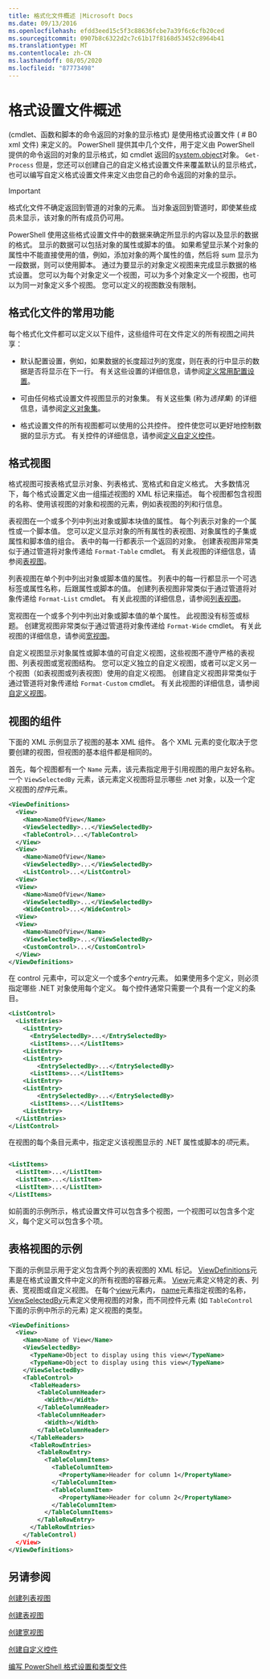 ```yaml
---
title: 格式化文件概述 |Microsoft Docs
ms.date: 09/13/2016
ms.openlocfilehash: efdd3eed15c5f3c88636fcbe7a39f6c6cfb20ced
ms.sourcegitcommit: 0907b8c6322d2c7c61b17f8168d53452c8964b41
ms.translationtype: MT
ms.contentlocale: zh-CN
ms.lasthandoff: 08/05/2020
ms.locfileid: "87773498"
---
```

# <a name="formatting-file-overview"></a>格式设置文件概述

 (cmdlet、函数和脚本的命令返回的对象的显示格式) 是使用格式设置文件 ( # B0 xml 文件) 来定义的。 PowerShell 提供其中几个文件，用于定义由 PowerShell 提供的命令返回的对象的显示格式，如 cmdlet 返回的[system.object](/dotnet/api/System.Diagnostics.Process)对象。 `Get-Process` 但是，您还可以创建自己的自定义格式设置文件来覆盖默认的显示格式，也可以编写自定义格式设置文件来定义由您自己的命令返回的对象的显示。

> [!IMPORTANT]
> 格式化文件不确定返回到管道的对象的元素。 当对象返回到管道时，即使某些成员未显示，该对象的所有成员仍可用。

PowerShell 使用这些格式设置文件中的数据来确定所显示的内容以及显示的数据的格式。 显示的数据可以包括对象的属性或脚本的值。 如果希望显示某个对象的属性中不能直接使用的值，例如，添加对象的两个属性的值，然后将 sum 显示为一段数据，则可以使用脚本。 通过为要显示的对象定义视图来完成显示数据的格式设置。 您可以为每个对象定义一个视图，可以为多个对象定义一个视图，也可以为同一对象定义多个视图。 您可以定义的视图数没有限制。

## <a name="common-features-of-formatting-files"></a>格式化文件的常用功能

每个格式化文件都可以定义以下组件，这些组件可在文件定义的所有视图之间共享：

- 默认配置设置，例如，如果数据的长度超过列的宽度，则在表的行中显示的数据是否将显示在下一行。 有关这些设置的详细信息，请参阅[定义常用配置设置](./defining-common-configuration-features.md)。

- 可由任何格式设置文件视图显示的对象集。 有关这些集 (称为*选择集*) 的详细信息，请参阅[定义对象集](./defining-selection-sets.md)。

- 格式设置文件的所有视图都可以使用的公共控件。 控件使您可以更好地控制数据的显示方式。 有关控件的详细信息，请参阅[定义自定义控件](./creating-custom-controls.md)。

## <a name="formatting-views"></a>格式视图

格式视图可按表格式显示对象、列表格式、宽格式和自定义格式。 大多数情况下，每个格式设置定义由一组描述视图的 XML 标记来描述。 每个视图都包含视图的名称、使用该视图的对象和视图的元素，例如表视图的列和行信息。

表视图在一个或多个列中列出对象或脚本块值的属性。 每个列表示对象的一个属性或一个脚本值。 您可以定义显示对象的所有属性的表视图、对象属性的子集或属性和脚本值的组合。 表中的每一行都表示一个返回的对象。 创建表视图非常类似于通过管道将对象传递给 `Format-Table` cmdlet。 有关此视图的详细信息，请参阅[表视图](./creating-a-table-view.md)。

列表视图在单个列中列出对象或脚本值的属性。 列表中的每一行都显示一个可选标签或属性名称，后跟属性或脚本的值。 创建列表视图非常类似于通过管道将对象传递给 `Format-List` cmdlet。 有关此视图的详细信息，请参阅[列表视图](./creating-a-list-view.md)。

宽视图在一个或多个列中列出对象或脚本值的单个属性。 此视图没有标签或标题。 创建宽视图非常类似于通过管道将对象传递给 `Format-Wide` cmdlet。 有关此视图的详细信息，请参阅[宽视图](./creating-a-wide-view.md)。

自定义视图显示对象属性或脚本值的可自定义视图，这些视图不遵守严格的表视图、列表视图或宽视图结构。 您可以定义独立的自定义视图，或者可以定义另一个视图（如表视图或列表视图）使用的自定义视图。 创建自定义视图非常类似于通过管道将对象传递给 `Format-Custom` cmdlet。 有关此视图的详细信息，请参阅[自定义视图](./creating-custom-controls.md)。

## <a name="components-of-a-view"></a>视图的组件

下面的 XML 示例显示了视图的基本 XML 组件。 各个 XML 元素的变化取决于您要创建的视图，但视图的基本组件都是相同的。

首先，每个视图都有一个 `Name` 元素，该元素指定用于引用视图的用户友好名称。 一个 `ViewSelectedBy` 元素，该元素定义视图将显示哪些 .net 对象，以及一个定义视图的*控件*元素。

```xml
<ViewDefinitions>
  <View>
    <Name>NameOfView</Name>
    <ViewSelectedBy>...</ViewSelectedBy>
    <TableControl>...</TableControl>
  </View>
  <View>
    <Name>NameOfView</Name>
    <ViewSelectedBy>...</ViewSelectedBy>
    <ListControl>...</ListControl>
  <View>
  <View>
    <Name>NameOfView</Name>
    <ViewSelectedBy>...</ViewSelectedBy>
    <WideControl>...</WideControl>
  <View>
  <View>
    <Name>NameOfView</Name>
    <ViewSelectedBy>...</ViewSelectedBy>
    <CustomControl>...</CustomControl>
  </View>
</ViewDefinitions>

```

在 control 元素中，可以定义一个或多个*entry*元素。 如果使用多个定义，则必须指定哪些 .NET 对象使用每个定义。 每个控件通常只需要一个具有一个定义的条目。

```xml
<ListControl>
  <ListEntries>
    <ListEntry>
      <EntrySelectedBy>...</EntrySelectedBy>
      <ListItems>...</ListItems>
    <ListEntry>
    <ListEntry>
        <EntrySelectedBy>...</EntrySelectedBy>
      <ListItems>...</ListItems>
    <ListEntry>
    <ListEntry>
        <EntrySelectedBy>...</EntrySelectedBy>
      <ListItems>...</ListItems>
    <ListEntry>
  </ListEntries>
</ListControl>

```

在视图的每个条目元素中，指定定义该视图显示的 .NET 属性或脚本的*项*元素。

```xml

<ListItems>
  <ListItem>...</ListItem>
  <ListItem>...</ListItem>
  <ListItem>...</ListItem>
</ListItems>

```

如前面的示例所示，格式设置文件可以包含多个视图，一个视图可以包含多个定义，每个定义可以包含多个项。

## <a name="example-of-a-table-view"></a>表格视图的示例

下面的示例显示用于定义包含两个列的表视图的 XML 标记。 [ViewDefinitions](./viewdefinitions-element-format.md)元素是在格式设置文件中定义的所有视图的容器元素。 [View](./view-element-format.md)元素定义特定的表、列表、宽视图或自定义视图。 在每个[view](./view-element-format.md)元素内， [name](./name-element-for-view-format.md)元素指定视图的名称， [ViewSelectedBy](./viewselectedby-element-format.md)元素定义使用视图的对象，而不同控件元素 (如 `TableControl` 下面的示例中所示的元素) 定义视图的类型。

```xml
<ViewDefinitions>
  <View>
    <Name>Name of View</Name>
    <ViewSelectedBy>
      <TypeName>Object to display using this view</TypeName>
      <TypeName>Object to display using this view</TypeName>
    </ViewSelectedBy>
    <TableControl>
      <TableHeaders>
        <TableColumnHeader>
          <Width></Width>
        </TableColumnHeader>
        <TableColumnHeader>
          <Width></Width>
        </TableColumnHeader>
      </TableHeaders>
      <TableRowEntries>
        <TableRowEntry>
          <TableColumnItems>
            <TableColumnItem>
              <PropertyName>Header for column 1</PropertyName>
            </TableColumnItem>
            <TableColumnItem>
              <PropertyName>Header for column 2</PropertyName>
            </TableColumnItem>
          </TableColumnItems>
        </TableRowEntry>
      </TableRowEntries>
    </TableControl)
  </View>
</ViewDefinitions>

```

## <a name="see-also"></a>另请参阅

[创建列表视图](./creating-a-list-view.md)

[创建表视图](./creating-a-table-view.md)

[创建宽视图](./creating-a-wide-view.md)

[创建自定义控件](./creating-custom-controls.md)

[编写 PowerShell 格式设置和类型文件](./writing-a-powershell-formatting-file.md)
